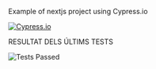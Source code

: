 Example of nextjs project using Cypress.io

<!---Start place for the badge -->
[![Cypress.io](https://img.shields.io/badge/tested%20with-Cypress-04C38E.svg)](https://www.cypress.io/)

<!---End place for the badge -->
RESULTAT DELS ÚLTIMS TESTS

![Tests Passed](https://img.shields.io/badge/tested%20with-Cypress-04C38E.svg)
